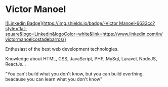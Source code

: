 # Victor Manoel 




[![Linkedin Badge](https://img.shields.io/badge/-Victor Manoel-6633cc?style=flat-square&logo=Linkedin&logoColor=white&link=https://www.linkedin.com/in/victormanoelcostadebarros/)](https://www.linkedin.com/in/victormanoelcostadebarros/) 

Enthusiast of the best web development technologies.

Knowledge about HTML, CSS, JavaScript, PHP, MySql, Laravel, NodeJS, ReactJs...

"You can't build what you don't know, but you can build everthing, beacause you can learn what you don't know"
